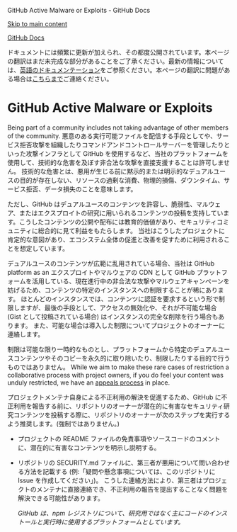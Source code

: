 GitHub Active Malware or Exploits - GitHub Docs

[Skip to main content](#main-content)

[](/ja)[GitHub Docs](/ja)

ドキュメントには頻繁に更新が加えられ、その都度公開されています。本ページの翻訳はまだ未完成な部分があることをご了承ください。最新の情報については、[英語のドキュメンテーション](/en)をご参照ください。本ページの翻訳に問題がある場合は[こちらまで](https://github.com/contact?form[subject]=translation%20issue%20on%20docs.github.com&form[comments]=)ご連絡ください。

GitHub Active Malware or Exploits
==========

Being part of a community includes not taking advantage of other members of the community. 悪意のある実行可能ファイルを配信する手段としてや、サービス拒否攻撃を組織したりコマンドアンドコントロールサーバーを管理したりといった攻撃インフラとして GitHub を使用するなど、当社のプラットフォームを使用して、技術的な危害を及ぼす非合法な攻撃を直接支援することは許可しません。 技術的な危害とは、悪用が生じる前に黙示的または明示的なデュアルユースの目的が存在しない、リソースの過剰な消費、物理的損傷、ダウンタイム、サービス拒否、データ損失のことを意味します。

 ただし、GitHub はデュアルユースのコンテンツを許容し、脆弱性、マルウェア、またはエクスプロイトの研究に用いられるコンテンツの投稿を支持しています。こうしたコンテンツの公開や配布には教育的価値があり、セキュリティコミュニティに総合的に見て利益をもたらします。 当社はこうしたプロジェクトに肯定的な意図があり、エコシステム全体の促進と改善を促すために利用されることを想定しています。

 デュアルユースのコンテンツが広範に乱用されている場合、当社は GitHub platform as an エクスプロイトやマルウェアの CDN として GitHub プラットフォームを活用している、現在進行中の非合法な攻撃やマルウェアキャンペーンを妨げるため、コンテンツの特定のインスタンスへの制限することが稀にあります。 ほとんどのインスタンスでは、コンテンツに認証を要求するという形で制限しますが、最後の手段として、アクセスの無効化や、それが不可能な場合 (Gist として投稿されている場合) はインスタンスの完全な削除を行う場合もあります。 また、可能な場合は導入した制限についてプロジェクトのオーナーに連絡します。

 制限は可能な限り一時的なものとし、プラットフォームから特定のデュアルユースコンテンツやそのコピーを永久的に取り除いたり、制限したりする目的で行うものではありません。 While we aim to make these rare cases of restriction a collaborative process with project owners, if you do feel your content was unduly restricted, we have an [appeals process](/ja/site-policy/acceptable-use-policies/github-appeal-and-reinstatement) in place.

 プロジェクトメンテナ自身による不正利用の解決を促進するため、GitHub に不正利用を報告する前に、リポジトリのオーナーが潜在的に有害なセキュリティ研究コンテンツを投稿する際に、リポジトリのオーナーが次のステップを実行するよう推奨します。(強制ではありません。)

* プロジェクトの README ファイルの免責事項やソースコードのコメントに、潜在的に有害なコンテンツを明示し説明する。

* リポジトリの SECURITY.md ファイルに、第三者が悪用について問い合わせる方法を記載する (例:「疑問や懸念事項については、このリポジトリに Issue を作成してください」)。 こうした連絡方法により、第三者はプロジェクトのメンテナに直接連絡でき、不正利用の報告を提出することなく問題を解決できる可能性があります。

  *GitHub は、npm レジストリについて、研究用ではなく主にコードのインストールと実行時に使用するプラットフォームとしています。*
